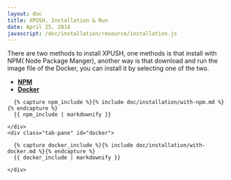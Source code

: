 ```yaml
---
layout: doc
title: XPUSH, Installation & Run
date: April 25, 2014
javascript: /doc/installation/resource/installation.js
---
```


There are two methods to install XPUSH,
one methods is that install with NPM( Node Package Manger),
another way is that download and run the image file of the Docker,
you can install it by selecting one of the two.

<ul id="tabs" class="nav nav-tabs" data-tabs="tabs">
    <li class="active"><a href="#npm" data-toggle="tab"><b>NPM</b></a></li>
    <li><a href="#docker" data-toggle="tab"><b>Docker</b></a></li>
</ul>
<div id="my-tab-content" class="tab-content">
    <div class="tab-pane active" id="npm">

      {% capture npm_include %}{% include doc/installation/with-npm.md %}{% endcapture %}
      {{ npm_include | markdownify }}

    </div>
    <div class="tab-pane" id="docker">

      {% capture docker_include %}{% include doc/installation/with-docker.md %}{% endcapture %}
      {{ docker_include | markdownify }}

    </div>
</div>
